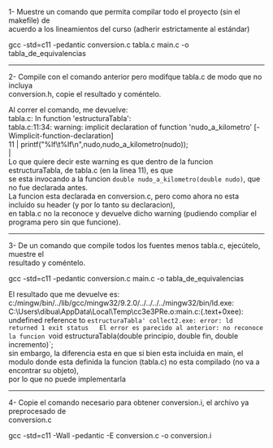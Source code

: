  1- Muestre un comando que permita compilar todo el proyecto (sin el makefile) de  
acuerdo a los lineamientos del curso (adherir estrictamente al estándar)  
  
gcc -std=c11 -pedantic conversion.c tabla.c main.c -o tabla_de_equivalencias  
  
----------------------------------------------------------------  
2- Compile con el comando anterior pero modifque tabla.c de modo que no incluya  
conversion.h, copie el resultado y coméntelo.  
  
Al correr el comando, me devuelve:  
    tabla.c: In function 'estructuraTabla':  
    tabla.c:11:34: warning: implicit declaration of function 'nudo_a_kilometro' [-Wimplicit-function-declaration]  
       11 |         printf("%lf\t%lf\n",nudo,nudo_a_kilometro(nudo));        
          |      
Lo que quiere decir este warning es que dentro de la funcion estructuraTabla, de tabla.c (en la linea 11), es que   
se esta invocando a la funcion `double nudo_a_kilometro(double nudo)`, que no fue declarada antes.  
La funcion esta declarada en conversion.c, pero como ahora no esta incluido su header (y por lo tanto su declaracion),   
en tabla.c no la reconoce y devuelve dicho warning (pudiendo compliar el programa pero sin que funcione).  
  
------------------------------------------------------------------  
3- De un comando que compile todos los fuentes menos tabla.c, ejecútelo, muestre el  
resultado y coméntelo.  
  
gcc -std=c11 -pedantic conversion.c main.c -o tabla_de_equivalencias   
  
El resultado que me devuelve es:  
    c:/mingw/bin/../lib/gcc/mingw32/9.2.0/../../../../mingw32/bin/ld.exe: C:\Users\dibua\AppData\Local\Temp\cc3e3PRe.o:main.c:(.text+0xee):  
    undefined reference to `estructuraTabla' collect2.exe: error: ld returned 1 exit status  
El error es parecido al anterior: no reconoce la funcion `void estructuraTabla(double principio, double fin, double incremento)`;  
sin embargo, la diferencia esta en que si bien esta incluida en main, el modulo donde esta definida la funcion (tabla.c) no esta compilado (no va a encontrar su objeto),  
por lo que no puede implementarla  
  
--------------------------------------------------------------------  
4- Copie el comando necesario para obtener conversion.i, el archivo ya preprocesado de   
conversion.c  
  
gcc -std=c11 -Wall -pedantic -E conversion.c -o conversion.i  


